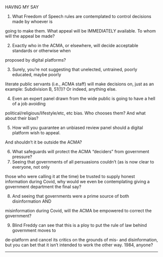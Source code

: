 HAVING MY SAY

1. What Freedom of Speech rules are contemplated to control decisions made by whoever is

going to make them. What appeal will be IMMEDIATELY available. To whom will the appeal
be made?

2. Exactly who in the ACMA, or elsewhere, will decide acceptable standards or otherwise when

proposed by digital platforms?

3. Surely, you’re not suggesting that unelected, untrained, poorly educated, maybe poorly

literate public servants (i.e., ACMA staff) will make decisions on, just as an example:
Subdivision B, 51(1)? Or indeed, anything else.

4. Even an expert panel drawn from the wide public is going to have a hell of a job avoiding

political/religious/lifestyle/etc, etc bias. Who chooses them? And what about their bias?

5. How will you guarantee an unbiased review panel should a digital platform wish to appeal.

And shouldn’t it be outside the ACMA?

6. What safeguards will protect the ACMA “deciders” from government pressure?
7. Seeing that governments of all persuasions couldn’t (as is now clear to everyone, not only

those who were calling it at the time) be trusted to supply honest information during Covid,
why would we even be contemplating giving a government department the final say?

8. And seeing that governments were a prime source of both disinformation AND

misinformation during Covid, will the ACMA be empowered to correct the government?

9. Blind Freddy can see that this is a ploy to put the rule of law behind government moves to

de-platform and cancel its critics on the grounds of mis- and disinformation, but you can bet
that it isn’t intended to work the other way. 1984, anyone?


-----

